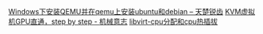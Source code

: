 [Windows下安装QEMU并在qemu上安装ubuntu和debian – 天楚锐齿](http://www.max-shu.com/blog/?p=1094)
[KVM虚拟机GPU直通，step by step - 机械意志](https://mechanical-consciousness.com/2020/03/20/kvm-gpu-passthrough.html)
[libvirt-cpu分配和cpu热插拔](https://cloud.tencent.com/developer/article/1087036)